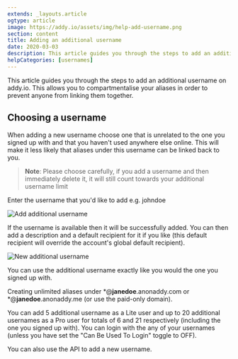 ```yaml
---
extends: _layouts.article
ogtype: article
image: https://addy.io/assets/img/help-add-username.png
section: content
title: Adding an additional username
date: 2020-03-03
description: This article guides you through the steps to add an additional username on addy.io. This allows you to compartmentalise your aliases in order to prevent anyone from linking them together.
helpCategories: [usernames]
---
```


This article guides you through the steps to add an additional username on addy.io. This allows you to compartmentalise your aliases in order to prevent anyone from linking them together.

## Choosing a username

When adding a new username choose one that is unrelated to the one you signed up with and that you haven't used anywhere else online. This will make it less likely that aliases under this username can be linked back to you.

> **Note**: Please choose carefully, if you add a username and then immediately delete it, it will still count towards your additional username limit

Enter the username that you'd like to add e.g. johndoe

<div class="flex justify-center mb-6">
  <img class="shadow" src="/assets/img/help-add-username.png" alt="Add additional username" title="Add additional username">
</div>

If the username is available then it will be successfully added. You can then add a description and a default recipient for it if you like (this default recipient will override the account's global default recipient).

<div class="flex justify-center mb-6">
  <img class="shadow" src="/assets/img/help-new-username.png" alt="New additional username" title="New additional username">
</div>

You can use the additional username exactly like you would the one you signed up with.

Creating unlimited aliases under *@**janedoe**.anonaddy.com or *@**janedoe**.anonaddy.me (or use the paid-only domain).

You can add 5 additional username as a Lite user and up to 20 additional usernames as a Pro user for totals of 6 and 21 respectively (including the one you signed up with). You can login with the any of your usernames (unless you have set the "Can Be Used To Login" toggle to OFF).

You can also use the API to add a new username.